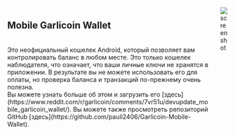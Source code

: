 <!-- Markdown just wasn't enough... I will miss you MD! -->
<div class="columns">
<div class="column">
<h2>Mobile Garlicoin Wallet</h2>
<br>
Это неофициальный кошелек Android, который позволяет вам контролировать баланс в любом месте.
Это только кошелек наблюдателя, что означает, что ваши личные ключи не хранятся в приложении. В результате вы не можете использовать его для оплаты, но проверка баланса и транзакций по-прежнему очень полезна.
<br>
Вы можете узнать больше об этом и загрузить его [здесь](https://www.reddit.com/r/garlicoin/comments/7vr51u/devupdate_mobile_garlicoin_wallet/).
Вы можете также просмотреть репозиторий GitHub [здесь](https://github.com/pauli2406/Garlicoin-Mobile-Wallet).
</div>
<div class="column is-one-third">
<img src="https://i.imgur.com/0Gc26uc.jpg" alt="screenshot"/>
</div>
</div>
 